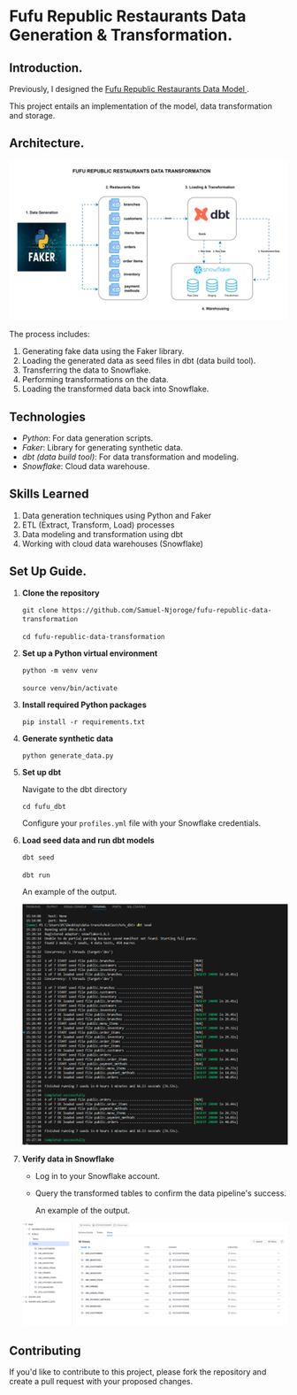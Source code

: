 # **Fufu Republic Restaurants Data Generation & Transformation.**

## **Introduction.**

Previously, I designed the [Fufu Republic Restaurants Data Model ](https://github.com/Samuel-Njoroge/fufu-republic-data-modeling) .

This project entails an implementation of the model, data transformation and storage.

## **Architecture.**
![arh](https://github.com/Samuel-Njoroge/fufu-republic-data-transformation/blob/main/diagrams/data%20transformation.svg)

The process includes:

1. Generating fake data using the Faker library.
2. Loading the generated data as seed files in dbt (data build tool).
3. Transferring the data to Snowflake.
4. Performing transformations on the data.
5. Loading the transformed data back into Snowflake.

## Technologies

- *Python*: For data generation scripts.
- *Faker*: Library for generating synthetic data.
- *dbt (data build tool)*: For data transformation and modeling.
- *Snowflake*: Cloud data warehouse.

## Skills Learned

1. Data generation techniques using Python and Faker
2. ETL (Extract, Transform, Load) processes
3. Data modeling and transformation using dbt
4. Working with cloud data warehouses (Snowflake)

## Set Up Guide.

1. **Clone the repository**
   ```
   git clone https://github.com/Samuel-Njoroge/fufu-republic-data-transformation
   
   cd fufu-republic-data-transformation
   ```

2. **Set up a Python virtual environment**
   ```
   python -m venv venv
   
   source venv/bin/activate
   ```

3. **Install required Python packages**
   ```
   pip install -r requirements.txt
   ```

4. **Generate synthetic data**
   ```
   python generate_data.py
   ```

5. **Set up dbt**
   
   Navigate to the dbt directory
     
   ```
   cd fufu_dbt
   ```
   
   Configure your `profiles.yml` file with your Snowflake credentials.

7. **Load seed data and run dbt models**
   ```
   dbt seed
   
   dbt run
   ```
   An example of the output.

   ![seed](https://github.com/Samuel-Njoroge/fufu-republic-data-transformation/blob/main/diagrams/seed-complete.png)

8. **Verify data in Snowflake**
   - Log in to your Snowflake account.
   - Query the transformed tables to confirm the data pipeline's success.

     An example of the output.

    ![data](https://github.com/Samuel-Njoroge/fufu-republic-data-transformation/blob/main/diagrams/views.png)

## Contributing

If you'd like to contribute to this project, please fork the repository and create a pull request with your proposed changes.
